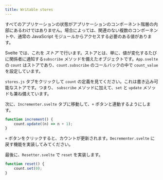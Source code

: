 ```yaml
---
title: Writable stores
---
```


すべてのアプリケーションの状態がアプリケーションのコンポーネント階層の内部にあるわけではありません。場合によっては、関連のない複数のコンポーネントや、通常の JavaScript モジュールからアクセスする必要のある値があります。

Svelte では、これを *ストア* で行います。ストアとは、単に、値が変化するたびに関係者に通知する`subscribe` メソッドを備えたオブジェクトです。`App.svelte` の `count` はストアであり、`count.subscribe` のコールバックの中で `count_value` を設定しています。

`stores.js` タブをクリックして `count` の定義を見てください。これは書き込み可能なストアです。つまり、 `subscribe` メソッドに加えて、`set` と `update` メソッドも兼ね備えています。

次に、`Incrementer.svelte` タブに移動して、`+` ボタンと連動するようにします。

```js
function increment() {
	count.update((n) => n + 1);
}
```

`+` ボタンをクリックすると、カウントが更新されます。`Decrementer.svelte` に戻す機能を実装してみてください。

最後に、`Resetter.svelte` で `reset` を実装します。

```js
function reset() {
	count.set(0);
}
```
